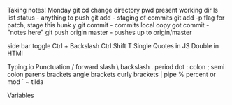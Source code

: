 Taking notes! Monday
git
  cd change directory
  pwd present working dir
  ls list
  status - anything to push
git add - staging of commits
git add -p flag for patch, stage this hunk  y
git commit - commits local copy
got commit - "notes here"
git push origin master - pushes up to origin/master

side bar toggle Ctrl + Backslash
Ctrl Shift T
Single Quotes in JS Double in HTMl

Typing.io
Punctuation
/ forward slash
\ backslash
. period dot
: colon
; semi colon
parens
brackets
angle brackets
curly brackets
| pipe
% percent or mod
`
~ tilda

Variables
